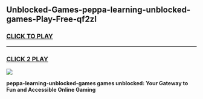 
## Unblocked-Games-peppa-learning-unblocked-games-Play-Free-qf2zl
<h3>
<a href="https://premium76.site?title=peppa-learning-unblocked-games&ref=10A">CLICK TO PLAY</a></h3>
<hr>

<h3>
<a href="https://premium76.site?title=peppa-learning-unblocked-games&ref=10A">CLICK 2 PLAY</a>
  
</h3>

<a href="https://premium76.site?title=peppa-learning-unblocked-games&ref=10A"><img src="https://clearcache.store/games.png"></a>


**peppa-learning-unblocked-games games unblocked: Your Gateway to Fun and Accessible Online Gaming**
